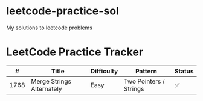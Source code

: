 # leetcode-practice-sol
My solutions to leetcode problems


# LeetCode Practice Tracker

| #    | Title                       | Difficulty | Pattern                | Status |
|------|-----------------------------|------------|-------------------------|--------|
| 1768 | Merge Strings Alternately   | Easy       | Two Pointers / Strings | ✅     |